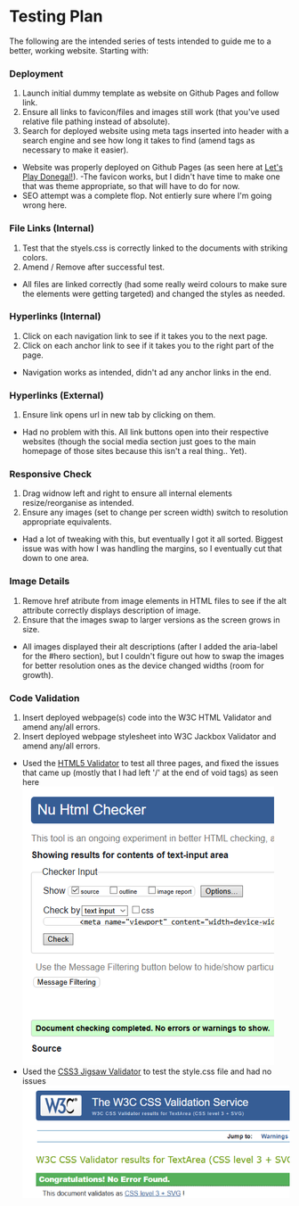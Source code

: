 # Testing Plan
The following are the intended series of tests intended to guide me to a better, working website. Starting with:
### Deployment
1. Launch initial dummy template as website on Github Pages and follow link.
2. Ensure all links to favicon/files and images still work (that you've used relative file pathing instead of absolute).
3. Search for deployed website using meta tags inserted into header with a search engine and see how long it takes to find (amend tags as necessary to make it easier).
- Website was properly deployed on Github Pages (as seen here at [Let's Play Donegal!](https://beckyem.github.io/User-Centric-Milestone-Project/index.html)).
-The favicon works, but I didn't have time to make one that was theme appropriate, so that will have to do for now.
- SEO attempt was a complete flop. Not entierly sure where I'm going wrong here.
### File Links (Internal)
1. Test that the styels.css is correctly linked to the documents with striking colors.
2. Amend / Remove after successful test.
- All files are linked correctly (had some really weird colours to make sure the elements were getting targeted) and changed the styles as needed.
### Hyperlinks (Internal)
1. Click on each navigation link to see if it takes you to the next page.
2. Click on each anchor link to see if it takes you to the right part of the page.
- Navigation works as intended, didn't ad any anchor links in the end.
### Hyperlinks (External)
1. Ensure link opens url in new tab by clicking on them.
- Had no problem with this. All link buttons open into their respective websites (though the social media section just goes to the main homepage of those sites because this isn't a real thing.. Yet).
### Responsive Check
1. Drag widnow left and right to ensure all internal elements resize/reorganise as intended.
2. Ensure any images (set to change per screen width) switch to resolution appropriate equivalents.
 - Had a lot of tweaking with this, but eventually I got it all sorted. Biggest issue was with how I was handling the margins, so I eventually cut that down to one area.
### Image Details
1. Remove href atribute from image elements in HTML files to see if the alt attribute correctly displays description of image.
2. Ensure that the images swap to larger versions as the screen grows in size.
- All images displayed their alt descriptions (after I added the aria-label for the #hero section), but I couldn't figure out how to swap the images for better resolution ones as the device changed widths (room for growth).
### Code Validation
1. Insert deployed webpage(s) code into the W3C HTML Validator and amend any/all errors.
2. Insert deployed webpage stylesheet into W3C Jackbox Validator and amend any/all errors.

- Used the [HTML5 Validator](https://validator.w3.org/nu/#textarea) to test all three pages, and fixed the issues that came up (mostly that I had left '/' at the end of void tags) as seen here ![HTML5 Validation Pass](assets/images/html_validation_check.png)
- Used the [CSS3 Jigsaw Validator](https://jigsaw.w3.org/css-validator/validator#warnings) to test the style.css file and had no issues ![CSS3 Jigsaw Validation Pass](assets/images/css_validation_check.png)
